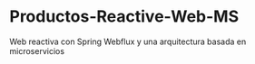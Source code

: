 # Productos-Reactive-Web-MS
Web reactiva con Spring Webflux y una arquitectura basada en microservicios
